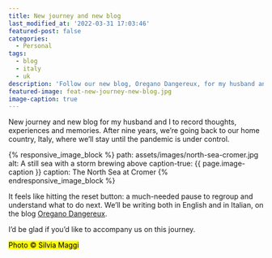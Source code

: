 ```yaml
---
title: New journey and new blog
last_modified_at: '2022-03-31 17:03:46'
featured-post: false
categories:
  - Personal
tags:
  - blog
  - italy
  - uk
description: 'Follow our new blog, Oregano Dangereux, for my husband and I to record thoughts, experiences and memories as we move back to Italy from the UK.'
featured-image: feat-new-journey-new-blog.jpg
image-caption: true
---
```

<p class="lead">New journey and new blog for my husband and I to record thoughts, experiences and memories. After nine years, we’re going back to our home country, Italy, where we’ll stay until the pandemic is under control.</p>

<!--more-->

{% responsive_image_block %}
  path: assets/images/north-sea-cromer.jpg
  alt: A still sea with a storm brewing above
  caption-true: {{ page.image-caption }}
  caption: The North Sea at Cromer
{% endresponsive_image_block %}

It feels like hitting the reset button: a much-needed pause to regroup and understand what to do next. We’ll be writing both in English and in Italian, on the blog [Oregano Dangereux](https://oreganodangereux.wordpress.com/).

<p class="detached">I’d be glad if you’d like to accompany us on this journey.</p>

<p class="detached"><mark class="smd-highlight small">Photo &copy; Silvia Maggi</mark></p>
